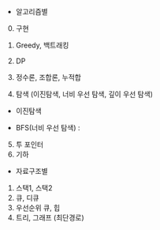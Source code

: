 - 알고리즘별 
0. 구현 
1. Greedy, 백트래킹

2. DP
3. 정수론, 조합론, 누적합 
4. 탐색 (이진탐색, 너비 우선 탐색, 깊이 우선 탐색)
- 이진탐색

- BFS(너비 우선 탐색) : 






5. 투 포인터
6. 기하

- 자료구조별
1. 스택1, 스택2 
2. 큐, 디큐 
3. 우선순위 큐, 힙
4. 트리, 그래프 (최단경로)